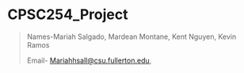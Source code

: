 # CPSC254_Project

> Names-Mariah Salgado, Mardean Montane, Kent Nguyen, Kevin Ramos
> 
> Email- Mariahhsall@csu.fullerton.edu, 
